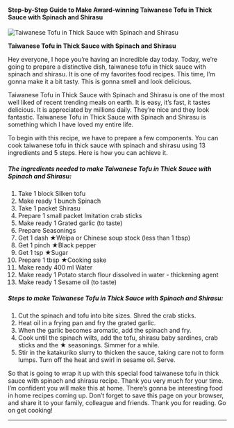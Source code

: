             

#### Step-by-Step Guide to Make Award-winning Taiwanese Tofu in Thick Sauce with Spinach and Shirasu

![Taiwanese Tofu in Thick Sauce with Spinach and Shirasu](https://img-global.cpcdn.com/recipes/5811420938633216/751x532cq70/taiwanese-tofu-in-thick-sauce-with-spinach-and-shirasu-recipe-main-photo.jpg)

**Taiwanese Tofu in Thick Sauce with Spinach and Shirasu**

Hey everyone, I hope you’re having an incredible day today. Today, we’re going to prepare a distinctive dish, taiwanese tofu in thick sauce with spinach and shirasu. It is one of my favorites food recipes. This time, I’m gonna make it a bit tasty. This is gonna smell and look delicious.

Taiwanese Tofu in Thick Sauce with Spinach and Shirasu is one of the most well liked of recent trending meals on earth. It is easy, it’s fast, it tastes delicious. It is appreciated by millions daily. They’re nice and they look fantastic. Taiwanese Tofu in Thick Sauce with Spinach and Shirasu is something which I have loved my entire life.

To begin with this recipe, we have to prepare a few components. You can cook taiwanese tofu in thick sauce with spinach and shirasu using 13 ingredients and 5 steps. Here is how you can achieve it.

##### The ingredients needed to make Taiwanese Tofu in Thick Sauce with Spinach and Shirasu:

1.  Take 1 block Silken tofu
2.  Make ready 1 bunch Spinach
3.  Take 1 packet Shirasu
4.  Prepare 1 small packet Imitation crab sticks
5.  Make ready 1 Grated garlic (to taste)
6.  Prepare Seasonings
7.  Get 1 dash ★Weipa or Chinese soup stock (less than 1 tbsp)
8.  Get 1 pinch ★Black pepper
9.  Get 1 tsp ★Sugar
10.  Prepare 1 tbsp ★Cooking sake
11.  Make ready 400 ml Water
12.  Make ready 1 Potato starch flour dissolved in water - thickening agent
13.  Make ready 1 Sesame oil (to taste)

##### Steps to make Taiwanese Tofu in Thick Sauce with Spinach and Shirasu:

1.  Cut the spinach and tofu into bite sizes. Shred the crab sticks.
2.  Heat oil in a frying pan and fry the grated garlic.
3.  When the garlic becomes aromatic, add the spinach and fry.
4.  Cook until the spinach wilts, add the tofu, shirasu baby sardines, crab sticks and the ★ seasonings. Simmer for a while.
5.  Stir in the katakuriko slurry to thicken the sauce, taking care not to form lumps. Turn off the heat and swirl in sesame oil. Serve.

So that is going to wrap it up with this special food taiwanese tofu in thick sauce with spinach and shirasu recipe. Thank you very much for your time. I’m confident you will make this at home. There’s gonna be interesting food in home recipes coming up. Don’t forget to save this page on your browser, and share it to your family, colleague and friends. Thank you for reading. Go on get cooking!

* * *